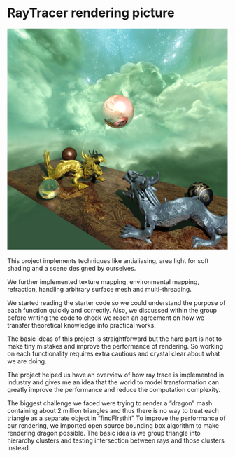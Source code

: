 RayTracer rendering picture
===========================

![alt text](https://github.com/lidaiqing/RayTracer/blob/master/dragon_4096.jpg "Rendered Picture")


This project implements techniques like antialiasing, area light for soft shading and a scene designed by ourselves.

We further implemented texture mapping, environmental mapping, refraction, handling arbitrary surface mesh and multi-threading.

We started reading the starter code so we could understand the purpose of each function quickly and correctly. Also, we discussed within the group before writing the code to check we reach an agreement on how we transfer theoretical knowledge into practical works.

The basic ideas of this project is straightforward but the hard part is not to make tiny mistakes and improve the performance of rendering. So working on each functionality requires extra cautious and crystal clear about what we are doing.

The project helped us have an overview of how ray trace is implemented in industry and gives me an idea that the world to model transformation can greatly improve the performance and reduce the computation complexity.

The biggest challenge we faced were trying to render a “dragon” mash containing about 2 million triangles and thus there is no way to treat each triangle as a separate object in “findFIrsthit” To improve the performance of our rendering, we imported open source bounding box algorithm to make rendering dragon possible. The basic idea is we group triangle into hierarchy clusters and testing intersection between rays and those clusters instead.

